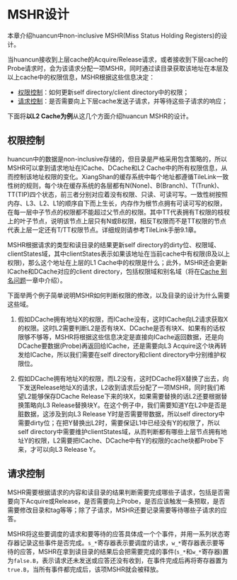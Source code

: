# MSHR设计

本章介绍huancun中non-inclusive MSHR(Miss Status Holding Registers)的设计。

当huancun接收到上层cache的Acquire/Release请求，或者接收到下层cache的Probe请求时，会为该请求分配一项MSHR，同时通过读目录获取该地址在本层及以上cache中的权限信息，MSHR根据这些信息决定：
* [权限控制](#meta_control)：如何更新self directory/client directory中的权限；
* [请求控制](#request_control)：是否需要向上下层cache发送子请求，并等待这些子请求的响应；
<!--
TODO
* 遇到请求的嵌套如何处理等。
-->
下面将<b>以L2 Cache为例</b>从这几个方面介绍huancun MSHR的设计。


<h2 id=meta_control>权限控制</h2>

huancun中的数据是non-inclusive存储的，但目录是严格采用包含策略的，所以MSHR可以拿到请求地址在ICache、DCache和L2 Cache中的所有权限信息，从而控制该地址权限的变化。XiangShan的缓存系统中每个地址都遵循TileLink一致性树的规则，每个块在缓存系统的各层都有N(None)、B(Branch)、T(Trunk)、TT(TIP)四个状态，前三者分别对应着没有权限、只读、可读可写。一致性树按照内存、L3、L2、L1的顺序自下而上生长，内存作为根节点拥有可读可写的权限，在每一层中子节点的权限都不能超过父节点的权限。其中TT代表拥有T权限的枝杈上的叶子节点，说明该节点上层只有N或B权限，相反T权限而不是TT权限的节点代表上层一定还有T/TT权限节点。详细规则请参考TileLink手册9.1章。

MSHR根据请求的类型和读目录的结果更新self directory的dirty位、权限域、clientStates域，其中clientStates表示如果该地址在当前cache中有权限(B及以上权限)，那么这个地址在上层的L1 Cache中的权限是什么；此外，MSHR还会更新ICache和DCache对应的client directory，包括权限域和别名域（将在[Cache 别名问题](./cache_alias.md)一章中介绍）。

下面举两个例子简单说明MSHR如何判断权限的修改，以及目录的设计为什么需要这些域。

1. 假如DCache拥有地址X的权限，而ICache没有，这时ICache向L2请求获取X的权限。这时L2需要判断L2是否有块X、DCache是否有块X、如果有的话权限够不够等，MSHR将根据这些信息决定是直接向ICache返回数据，还是向DCache要数据(Probe)再返回给ICache，还是需要向L3 Acquire这个块再转发给ICache，所以我们需要在self directory和client directory中分别维护权限位。

2. 假如DCache拥有地址X的权限，而L2没有，这时DCache将X替换了出去，向下发送Release地址X的请求，L2收到请求后分配了一项MSHR，同时我们希望L2能够保存DCache Release下来的块X，如果需要替换的话L2还要根据替换策略向L3 Release替换块Y。在这个例子中，我们需要知道Y在L2中是否是脏数据，这涉及到向L3 Release Y时是否需要带数据，所以self directory中需要dirty位；在把Y替换出L2时，需要保证L1中已经没有Y的权限了，所以self directory中需要维护clientStates域，从而判断都有哪些上层节点拥有地址Y的权限，L2需要把ICache、DCache中有Y的权限的cache块都Probe下来，才可以向L3 Release Y。


<h2 id=request_control>请求控制</h2>

MSHR需要根据请求的内容和读目录的结果判断需要完成哪些子请求，包括是否需要向下Acquire或Release，是否需要向上Probe，是否应该触发一条预取，是否需要修改目录和tag等等；除了子请求，MSHR还要记录需要等待哪些子请求的应答。

MSHR将这些要调度的请求和要等待的应答具体成一个个事件，并用一系列状态寄存器记录这些事件是否完成。`s_*`寄存器表示要调度的请求，`w_*`寄存器表示要等待的应答，MSHR在拿到读目录的结果后会把需要完成的事件(`s_*`和`w_*`寄存器)置为`false.B`，表示请求还未发送或应答还没有收到，在事件完成后再将寄存器置为`true.B`，当所有事件都完成后，该项MSHR就会被释放。
